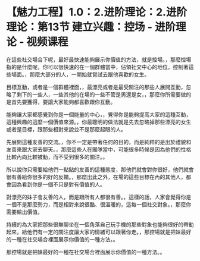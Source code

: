 # 【魅力工程】1.0：2.进阶理论：2.进阶理论：第13节 建立兴趣：控场 - 进阶理论 - 视频课程

在這些社交場合下呢，最好最快速能夠展示你價值的方法，就是控場。，那麼控場指的是什麼呢，你可以很快速的在一個群體當中，佔領社交中心的地位，控制著這些場面。，那麼大部分的人，一開始就嘗試去跟他喜歡的女生。

目標互動，或者是一個群體裡面，，最漂亮或者是最受關注的那些人展開互動，忽略了剩下的一些人，一些其他的在場的一些不管是男還是女，，那麼你所需要做的是首先要獲得，要讓大家能夠都喜歡跟你互動。

能夠讓大家都感覺到你是一個能量的中心，，覺得你是能夠提高大家的這種互動，這種興趣的這麼一個價值來源。，你最聰明的做法就是先去忽略掉那些漂亮的女生或者是目標，跟那些相對來說並不是那麼起眼的人。

先展開這種友善的交流。，你不一定是帶著任何的目的，而是純粹的是出於禮貌和友善來跟大家去聊天。，那麼這些人在團隊當中，可能很多時候是因為他們的性格比較內向比較被動，而不受到很多的關注。。

所以說你只需要給他們一點點的友善的這種態度，那他們就會對你很好，他們就會很有善給你很多的好的反饋。，那麼出此之外，在場的這些目標在內的其他人，都會因為看到你是一個不只是對有價值的人。

對漂亮的妹子會友善的人，而是跟所有人都很有善。，這樣的話，人家會覺得你是一個不是那麼勢力，而是相對來說很酷、很溫暖的，這每一個社交對象。，那麼你需要輸出價值。

持續的為大家把那些很無聊坐在一個角落自己玩手機的那些對象也能夠很好的帶動起來，給他們有一定的關注度讓大家的情緒可以跟著你走。，那控場就是把妹最好的一種在社交場合裡面展示你價值的一種方法。。

那控場就是把妹最好的一種在社交場合裡面展示你價值的一種方法。。